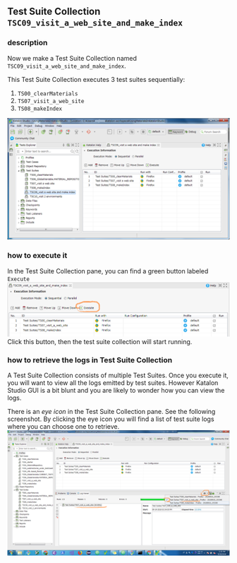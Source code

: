 ## Test Suite Collection `TSC09_visit_a_web_site_and_make_index`

### description

Now we make a Test Suite Collection named `TSC09_visit_a_web_site_and_make_index`.

This Test Suite Collection executes 3 test suites sequentially:

1. `TS00_clearMaterials`
2. `TS07_visit_a_web_site`
3. `TS08_makeIndex`

![TSC09](docs/images/TSC09.png)

### how to execute it

In the Test Suite Collection pane, you can find a green button labeled `Execute`
![TSC09](docs/images/How_to_run_TSC09.PNG)
Click this button, then the test suite collection will start running.

### how to retrieve the logs in Test Suite Collection

A Test Suite Collection consists of multiple Test Suites. Once you execute it, you will want to view all the logs emitted by test suites. However Katalon Studio GUI is a bit blunt and you are likely to wonder how you can view the logs.

There is an *eye icon* in the Test Suite Collection pane. See the following screenshot. By clicking the eye icon you will find a list of test suite logs where you can choose one to retrieve.
![eye_icon](docs/images/How_to_retrieve_testsuite_log_in_testsuitescollection.png)
